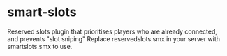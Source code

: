 # smart-slots
Reserved slots plugin that prioritises players who are already connected, and prevents "slot sniping"
Replace reservedslots.smx in your server with smartslots.smx to use.
